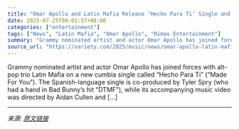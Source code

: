 ```yaml
---
title: "Omar Apollo and Latin Mafia Release ‘Hecho Para Ti’ Single and Video"
date: 2025-07-25T00:01:57+08:00
categories: ["entertainment"]
tags: ["News", "Latin Mafia", "Omar Apollo", "Rimas Entertainment"]
summary: "Grammy nominated artist and actor Omar Apollo has joined forces with alt-pop trio Latin Mafia on a new cumbia single called “Hecho Para Ti” (&#8220;Made For You&#8221;). The Spanish-language single is"
source_url: "https://variety.com/2025/music/news/omar-apollo-latin-mafia-release-hecho-para-ti-video-1236469681/"
---
```


Grammy nominated artist and actor Omar Apollo has joined forces with alt-pop trio Latin Mafia on a new cumbia single called “Hecho Para Ti” (&#8220;Made For You&#8221;). The Spanish-language single is co-produced by Tyler Spry (who had a hand in Bad Bunny’s hit “DTMF”), while its accompanying music video was directed by Aidan Cullen and [&#8230;]

---

*来源: [原文链接](https://variety.com/2025/music/news/omar-apollo-latin-mafia-release-hecho-para-ti-video-1236469681/)*
